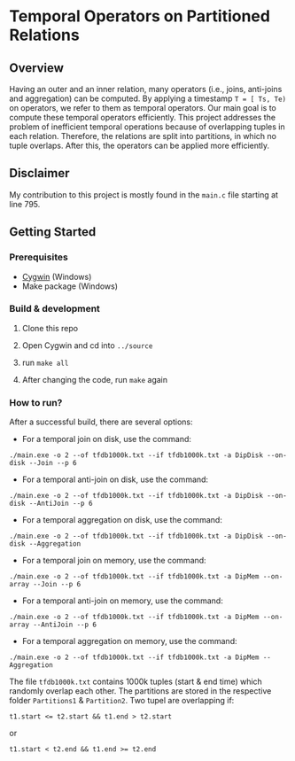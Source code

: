 # Temporal Operators on Partitioned Relations

## Overview
Having an outer and an inner relation, many operators (i.e., joins, anti-joins and aggregation) can
be computed. By applying a timestamp `T = [ Ts, Te)` on operators, we refer to them as temporal
operators. Our main goal is to compute these temporal operators efficiently. This project addresses the
problem of inefficient temporal operations because of overlapping tuples in each relation. Therefore, 
the relations are split into partitions, in which no tuple overlaps. After this, the operators can be applied more efficiently.


## Disclaimer
My contribution to this project is mostly found in the `main.c` file starting at line 795. 

## Getting Started

### Prerequisites

- [Cygwin](https://www.cygwin.com/) (Windows)
- Make package (Windows)


###  Build & development


1. Clone this repo
   
2. Open Cygwin and cd into `../source`
   
3. run `make all`
   
4. After changing the code, run `make` again


### How to run?
After a successful build, there are several options:


* For a temporal join on disk, use the command:

`./main.exe -o 2 --of tfdb1000k.txt --if tfdb1000k.txt -a DipDisk --on-disk --Join --p 6`

* For a temporal anti-join on disk, use the command:

`./main.exe -o 2 --of tfdb1000k.txt --if tfdb1000k.txt -a DipDisk --on-disk --AntiJoin --p 6`

* For a temporal aggregation on disk, use the command:

`./main.exe -o 2 --of tfdb1000k.txt --if tfdb1000k.txt -a DipDisk --on-disk --Aggregation`

* For a temporal join on memory, use the command:

`./main.exe -o 2 --of tfdb1000k.txt --if tfdb1000k.txt -a DipMem --on-array --Join --p 6`

* For a temporal anti-join on memory, use the command:

`./main.exe -o 2 --of tfdb1000k.txt --if tfdb1000k.txt -a DipMem --on-array --AntiJoin --p 6`

* For a temporal aggregation on memory, use the command:

`./main.exe -o 2 --of tfdb1000k.txt --if tfdb1000k.txt -a DipMem --Aggregation`


The file `tfdb1000k.txt` contains 1000k tuples (start & end time) which randomly overlap each other. The partitions are stored in the respective folder `Partitions1` & `Partition2`.
Two tupel are overlapping if:

`t1.start <= t2.start && t1.end > t2.start`

or

`t1.start < t2.end && t1.end >= t2.end`
